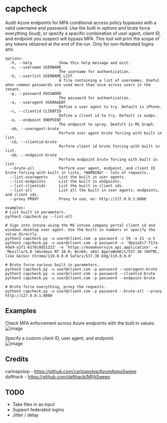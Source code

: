 # capcheck
Audit Azure endpoints for MFA conditional access policy bypasses with a valid username and password. Use the built in options and brute force everything (loud), or specify a specific combination of user agent, client ID, and endpoint you suspect will bypass MFA. This tool will print the scope of any tokens obtained at the end of the run. Only for non-federated logins atm.

```
options:
  -h, --help            Show this help message and exit.
  -u, --username USERNAME
                        The username for authentication.
  -U, --userlist USERNAME_LIST
                        A file containing a list of usernames. Useful when common passwords are used more than once across users in the tenant.
  -p, --password PASSWORD
                        The password for authentication.
  -a, --useragent USERAGENT
                        Define a user agent to try. Default is iPhone.
  -c, --clientid CLIENTID
                        Define a client id to try. Default is aadps.
  -e, --endpoint ENDPOINT
                        The endpoint to spray. Deafult is MS Graph.
  -ab, --useragent-brute
                        Perform user agent brute forcing with built in list.
  -cb, --clientid-brute
                        Perform client id brute forcing with built in list.
  -eb, --endpoint-brute
                        Perform endpoint brute forcing with built in list.
  --brute-all           Perform user agent, endpoint, and client ID brute forcing with built in lists. *WARNING* - lots of requests..
  --list-useragents     List the built in user agents.
  --list-endpoints      List the built in endpoints.
  --list-clientids      List the built in client ids.
  --list-all            List all the built in user agents, endpoints, and client ids.
  --proxy PROXY         Proxy to use, ex: http://127.0.0.1:8080

examples:
# List built in parameters.
python3 capcheck.py --list-all

# Sign into intune using the MS intune company portal client id and windows desktop user agent. Use the built in numbers or specify the value directly.
python3 capcheck.py -u user@client.com -p password -c 59 -e 21 -a 5
python3 capcheck.py -u user@client.com -p password -c '9ba1a5c7-f17a-4de9-a1f1-6178c8d51223' -e 'https://msmamservice.api.application' -a 'Mozilla/5.0 (Windows NT 10.0; Win64; x64) AppleWebKit/537.36 (KHTML, like Gecko) Chrome/119.0.0.0 Safari/537.36 Edg/119.0.0.0'

# Brute force various built in parameters.
python3 capcheck.py -u user@client.com -p password --useragent-brute
python3 capcheck.py -u user@client.com -p password --clientid-brute
python3 capcheck.py -u user@client.com -p password --endpoint-brute

# Brute force everything, proxy the requests.
python3 capcheck.py -u user@client.com -p password --brute-all --proxy http://127.0.0.1:8080
```

## Examples
Check MFA enforcement across Azure endpoints with the built in values:  
![image](https://github.com/user-attachments/assets/e0a0517d-2d8c-4587-b9cb-fd4788c80434)  

Specify a custom client ID, user agent, and endpoint:  
![image](https://github.com/user-attachments/assets/006d5e37-374a-46c4-9df2-39be16637e9b)  

## Credits
carlospolop - https://github.com/carlospolop/AzureAppsSweep  
dafthack - https://github.com/dafthack/MFASweep

## TODO
- Take files in as input  
- Support federated logins
- Jitter / delay 
